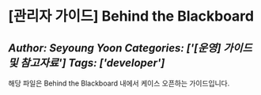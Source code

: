 # [관리자 가이드] Behind the Blackboard
*Author: Seyoung Yoon*
*Categories: ['[운영] 가이드 및 참고자료']*
*Tags: ['developer']*
---
해당 파일은 Behind the Blackboard 내에서 케이스 오픈하는 가이드입니다.

